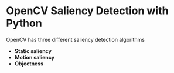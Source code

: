# OpenCV Saliency Detection with Python


OpenCV has three different saliency detection algorithms

- **Static saliency**
- **Motion saliency**
- **Objectness**

<!--stackedit_data:
eyJoaXN0b3J5IjpbLTc4OTA5NDAzNV19
-->